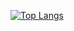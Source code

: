 [![Top Langs](https://github-readme-stats.vercel.app/api/top-langs/?username=Fiks33&layout=compact)](https://github.com/anuraghazra/github-readme-stats)
